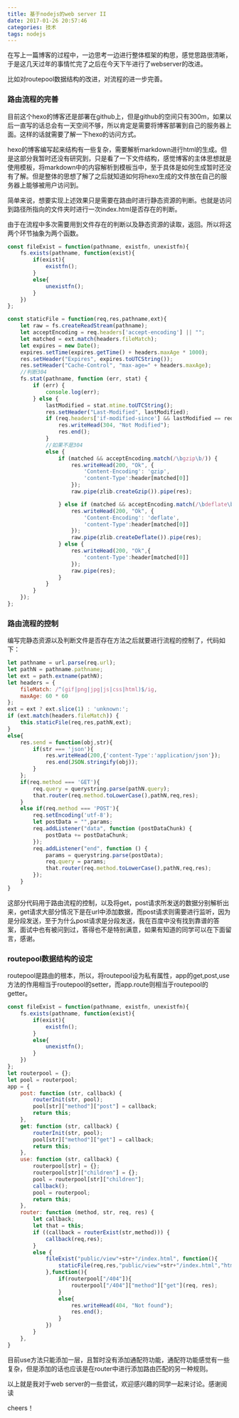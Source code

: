 ```yaml
---
title: 基于nodejs的web server II
date: 2017-01-26 20:57:46
categories: 技术
tags: nodejs
---
```

在写上一篇博客的过程中，一边思考一边进行整体框架的构思，感觉思路很清晰，于是这几天过年的事情忙完了之后在今天下午进行了webserver的改进。

比如对routepool数据结构的改进，对流程的进一步完善。

<!--more-->

### 路由流程的完善

目前这个hexo的博客还是部署在github上，但是github的空间只有300m，如果以后一直写的话总会有一天空间不够，所以肯定是需要将博客部署到自己的服务器上面。这样的话就需要了解一下hexo的访问方式。

hexo的博客编写起来结构有一些复杂，需要解析markdown进行html的生成。但是这部分我暂时还没有研究到，只是看了一下文件结构，感觉博客的主体思想就是使用模板，将markdown中的内容解析到模板当中，至于具体是如何生成暂时还没有了解。但是整体的思想了解了之后就知道如何将hexo生成的文件放在自己的服务器上能够被用户访问到。

简单来说，想要实现上述效果只是需要在路由时进行静态资源的判断。也就是访问到路径所指向的文件夹时进行一次index.html是否存在的判断。

由于在流程中多次需要用到文件存在的判断以及静态资源的读取，返回。所以将这两个环节抽象为两个函数。
```javascript
const fileExist = function(pathname, existfn, unexistfn){
    fs.exists(pathname, function(exist){
        if(exist){
            existfn();
        }
        else{
            unexistfn();
        }
    })
};

const staticFile = function(req,res,pathname,ext){
    let raw = fs.createReadStream(pathname);
    let acceptEncoding = req.headers['accept-encoding'] || "";
    let matched = ext.match(headers.fileMatch);
    let expires = new Date();
    expires.setTime(expires.getTime() + headers.maxAge * 1000);
    res.setHeader("Expires", expires.toUTCString());
    res.setHeader("Cache-Control", "max-age=" + headers.maxAge);
    //判断304
    fs.stat(pathname, function (err, stat) {
        if (err) {
            console.log(err);
        } else {
            lastModified = stat.mtime.toUTCString();
            res.setHeader("Last-Modified", lastModified);
            if (req.headers['if-modified-since'] && lastModified == req.headers['if-modified-since']) {
                res.writeHead(304, "Not Modified");
                res.end();
            }
            //如果不是304
            else {
                if (matched && acceptEncoding.match(/\bgzip\b/)) {
                    res.writeHead(200, "Ok", {
                        'Content-Encoding': 'gzip',
                        'content-Type':header[matched[0]]
                    });
                    raw.pipe(zlib.createGzip()).pipe(res);

                } else if (matched && acceptEncoding.match(/\bdeflate\b/)) {
                    res.writeHead(200, "Ok", {
                        'Content-Encoding': 'deflate',
                        'content-Type':header[matched[0]]
                    });
                    raw.pipe(zlib.createDeflate()).pipe(res);
                } else {
                    res.writeHead(200, "Ok",{
                        'content-Type':header[matched[0]]
                    });
                    raw.pipe(res);
                }
            }
        }
    });
};
```

### 路由流程的控制

编写完静态资源以及判断文件是否存在方法之后就要进行流程的控制了，代码如下：
```javascript
let pathname = url.parse(req.url);
let pathN = pathname.pathname;
let ext = path.extname(pathN);
let headers = {
    fileMatch: /^(gif|png|jpg|js|css|html)$/ig,
    maxAge: 60 * 60
};
ext = ext ? ext.slice(1) : 'unknown:';
if (ext.match(headers.fileMatch)) {
    this.staticFile(req,res,pathN,ext);
}
else{
    res.send = function(obj,str){
        if(str === 'json'){
            res.writeHead(200,{'content-Type':'application/json'});
            res.end(JSON.stringify(obj));
        }
    };
    if(req.method === 'GET'){
        req.query = querystring.parse(pathN.query);
        that.router(req.method.toLowerCase(),pathN,req,res);
    }
    else if(req.method === 'POST'){
        req.setEncoding('utf-8');
        let postData = "",params;
        req.addListener("data", function (postDataChunk) {
            postData += postDataChunk;
        });
        req.addListener("end", function () {
            params = querystring.parse(postData);
            req.query = params;
            that.router(req.method.toLowerCase(),pathN,req,res);
        });
    }
}
```
这部分代码用于路由流程的控制，以及将get，post请求所发送的数据分别解析出来，get请求大部分情况下是在url中添加数据，而post请求则需要进行监听，因为是分段发送，至于为什么post请求是分段发送，我在百度中没有找到靠谱的答案，面试中也有被问到过，答得也不是特别满意，如果有知道的同学可以在下面留言，感谢。

### routepool数据结构的设定

routepool是路由的根本，所以，将routepool设为私有属性，app的get,post,use方法的作用相当于routepool的setter，而app.route则相当于routepool的getter。
```javascript
const fileExist = function(pathname, existfn, unexistfn){
    fs.exists(pathname, function(exist){
        if(exist){
            existfn();
        }
        else{
            unexistfn();
        }
    })
};
let routerpool = {};
let pool = routerpool;
app = {
	post: function (str, callback) {
        routerInit(str, pool);
        pool[str]["method"]["post"] = callback;
        return this;
    },
    get: function (str, callback) {
        routerInit(str, pool);
        pool[str]["method"]["get"] = callback;
        return this;
    },
    use: function (str, callback) {
        routerpool[str] = {};
        routerpool[str]["children"] = {};
        pool = routerpool[str]["children"];
        callback();
        pool = routerpool;
        return this;
    },
    router: function (method, str, req, res) {
        let callback;
        let that = this;
        if ((callback = routerExist(str,method))) {
            callback(req,res);
        }
        else {
            fileExist("public/view"+str+"/index.html", function(){
                staticFile(req,res,"public/view"+str+"/index.html","html");
            },function(){
                if(routerpool["/404"]){
                    routerpool["/404"]["method"]["get"](req, res);
                }
                else{
                    res.writeHead(404, "Not found");
                    res.end();
                }
            })
        }
    },
}
```
目前use方法只能添加一层，且暂时没有添加通配符功能，通配符功能感觉有一些复杂，但是添加的话也应该是在router中进行添加路由匹配的另一种规则。

以上就是我对于web server的一些尝试，欢迎感兴趣的同学一起来讨论。感谢阅读

cheers！
